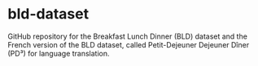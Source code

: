 # bld-dataset

GitHub repository for the Breakfast Lunch Dinner (BLD) dataset and the French version of the BLD dataset, called Petit-Dejeuner Dejeuner Dîner (PD³) for language translation.

